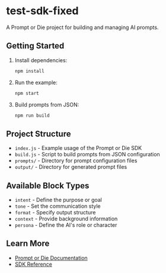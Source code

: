 # test-sdk-fixed

A Prompt or Die project for building and managing AI prompts.

## Getting Started

1. Install dependencies:
   ```bash
   npm install
   ```

2. Run the example:
   ```bash
   npm start
   ```

3. Build prompts from JSON:
   ```bash
   npm run build
   ```

## Project Structure

- `index.js` - Example usage of the Prompt or Die SDK
- `build.js` - Script to build prompts from JSON configuration
- `prompts/` - Directory for prompt configuration files
- `output/` - Directory for generated prompt files

## Available Block Types

- `intent` - Define the purpose or goal
- `tone` - Set the communication style
- `format` - Specify output structure
- `context` - Provide background information
- `persona` - Define the AI's role or character

## Learn More

- [Prompt or Die Documentation](https://github.com/your-repo/prompt-or-die)
- [SDK Reference](https://github.com/your-repo/prompt-or-die/tree/main/sdk)
